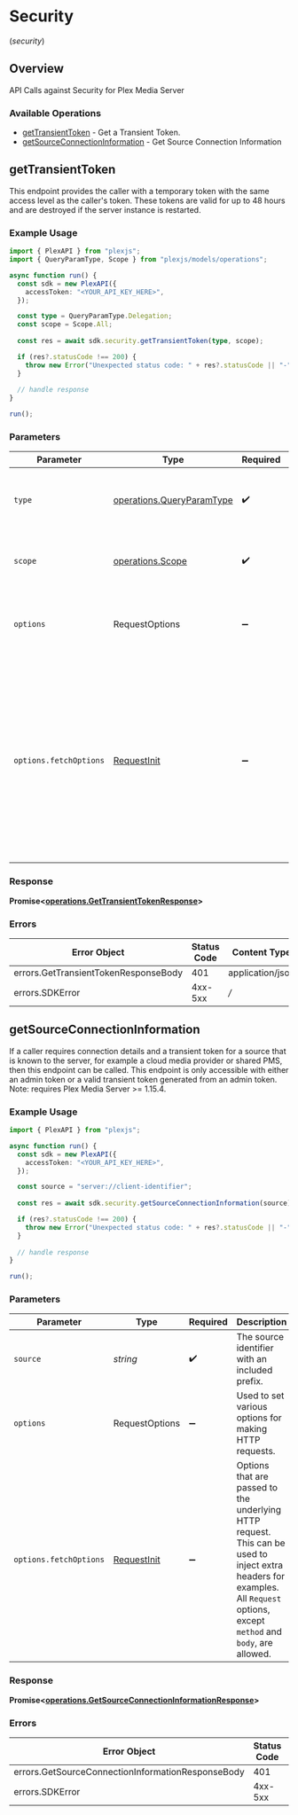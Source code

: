 # Security
(*security*)

## Overview

API Calls against Security for Plex Media Server


### Available Operations

* [getTransientToken](#gettransienttoken) - Get a Transient Token.
* [getSourceConnectionInformation](#getsourceconnectioninformation) - Get Source Connection Information

## getTransientToken

This endpoint provides the caller with a temporary token with the same access level as the caller's token. These tokens are valid for up to 48 hours and are destroyed if the server instance is restarted.


### Example Usage

```typescript
import { PlexAPI } from "plexjs";
import { QueryParamType, Scope } from "plexjs/models/operations";

async function run() {
  const sdk = new PlexAPI({
    accessToken: "<YOUR_API_KEY_HERE>",
  });

  const type = QueryParamType.Delegation;
  const scope = Scope.All;
  
  const res = await sdk.security.getTransientToken(type, scope);

  if (res?.statusCode !== 200) {
    throw new Error("Unexpected status code: " + res?.statusCode || "-");
  }
  
  // handle response
}

run();
```

### Parameters

| Parameter                                                                                                                                                                      | Type                                                                                                                                                                           | Required                                                                                                                                                                       | Description                                                                                                                                                                    |
| ------------------------------------------------------------------------------------------------------------------------------------------------------------------------------ | ------------------------------------------------------------------------------------------------------------------------------------------------------------------------------ | ------------------------------------------------------------------------------------------------------------------------------------------------------------------------------ | ------------------------------------------------------------------------------------------------------------------------------------------------------------------------------ |
| `type`                                                                                                                                                                         | [operations.QueryParamType](../../models/operations/queryparamtype.md)                                                                                                         | :heavy_check_mark:                                                                                                                                                             | `delegation` - This is the only supported `type` parameter.                                                                                                                    |
| `scope`                                                                                                                                                                        | [operations.Scope](../../models/operations/scope.md)                                                                                                                           | :heavy_check_mark:                                                                                                                                                             | `all` - This is the only supported `scope` parameter.                                                                                                                          |
| `options`                                                                                                                                                                      | RequestOptions                                                                                                                                                                 | :heavy_minus_sign:                                                                                                                                                             | Used to set various options for making HTTP requests.                                                                                                                          |
| `options.fetchOptions`                                                                                                                                                         | [RequestInit](https://developer.mozilla.org/en-US/docs/Web/API/Request/Request#options)                                                                                        | :heavy_minus_sign:                                                                                                                                                             | Options that are passed to the underlying HTTP request. This can be used to inject extra headers for examples. All `Request` options, except `method` and `body`, are allowed. |


### Response

**Promise<[operations.GetTransientTokenResponse](../../models/operations/gettransienttokenresponse.md)>**
### Errors

| Error Object                         | Status Code                          | Content Type                         |
| ------------------------------------ | ------------------------------------ | ------------------------------------ |
| errors.GetTransientTokenResponseBody | 401                                  | application/json                     |
| errors.SDKError                      | 4xx-5xx                              | */*                                  |

## getSourceConnectionInformation

If a caller requires connection details and a transient token for a source that is known to the server, for example a cloud media provider or shared PMS, then this endpoint can be called. This endpoint is only accessible with either an admin token or a valid transient token generated from an admin token.
Note: requires Plex Media Server >= 1.15.4.


### Example Usage

```typescript
import { PlexAPI } from "plexjs";

async function run() {
  const sdk = new PlexAPI({
    accessToken: "<YOUR_API_KEY_HERE>",
  });

  const source = "server://client-identifier";
  
  const res = await sdk.security.getSourceConnectionInformation(source);

  if (res?.statusCode !== 200) {
    throw new Error("Unexpected status code: " + res?.statusCode || "-");
  }
  
  // handle response
}

run();
```

### Parameters

| Parameter                                                                                                                                                                      | Type                                                                                                                                                                           | Required                                                                                                                                                                       | Description                                                                                                                                                                    | Example                                                                                                                                                                        |
| ------------------------------------------------------------------------------------------------------------------------------------------------------------------------------ | ------------------------------------------------------------------------------------------------------------------------------------------------------------------------------ | ------------------------------------------------------------------------------------------------------------------------------------------------------------------------------ | ------------------------------------------------------------------------------------------------------------------------------------------------------------------------------ | ------------------------------------------------------------------------------------------------------------------------------------------------------------------------------ |
| `source`                                                                                                                                                                       | *string*                                                                                                                                                                       | :heavy_check_mark:                                                                                                                                                             | The source identifier with an included prefix.                                                                                                                                 | [object Object]                                                                                                                                                                |
| `options`                                                                                                                                                                      | RequestOptions                                                                                                                                                                 | :heavy_minus_sign:                                                                                                                                                             | Used to set various options for making HTTP requests.                                                                                                                          |                                                                                                                                                                                |
| `options.fetchOptions`                                                                                                                                                         | [RequestInit](https://developer.mozilla.org/en-US/docs/Web/API/Request/Request#options)                                                                                        | :heavy_minus_sign:                                                                                                                                                             | Options that are passed to the underlying HTTP request. This can be used to inject extra headers for examples. All `Request` options, except `method` and `body`, are allowed. |                                                                                                                                                                                |


### Response

**Promise<[operations.GetSourceConnectionInformationResponse](../../models/operations/getsourceconnectioninformationresponse.md)>**
### Errors

| Error Object                                      | Status Code                                       | Content Type                                      |
| ------------------------------------------------- | ------------------------------------------------- | ------------------------------------------------- |
| errors.GetSourceConnectionInformationResponseBody | 401                                               | application/json                                  |
| errors.SDKError                                   | 4xx-5xx                                           | */*                                               |
